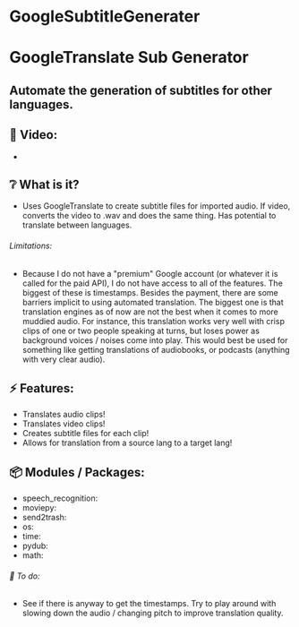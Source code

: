 # GoogleSubtitleGenerater

# GoogleTranslate Sub Generator

## Automate the generation of subtitles for other languages.

## :cinema: Video:
* 

## :grey_question: What is it?
* Uses GoogleTranslate to create subtitle files for imported audio. If video, converts the video to .wav and does the same thing. Has potential to translate between languages.
###### Limitations:
* Because I do not have a "premium" Google account (or whatever it is called for the paid API), I do not have access to all of the features. The biggest of these is timestamps. 
Besides the payment, there are some barriers implicit to using automated translation. The biggest one is that translation engines as of now are not the best when it comes to more muddied audio. 
For instance, this translation works very well with crisp clips of one or two people speaking at turns, but loses power as background voices / noises come into play. This would best be used 
for something like getting translations of audiobooks, or podcasts (anything with very clear audio).

## :zap: Features:
* Translates audio clips!
* Translates video clips!
* Creates subtitle files for each clip!
* Allows for translation from a source lang to a target lang!

## :package: Modules / Packages:
* speech_recognition:
* moviepy:
* send2trash:
* os:
* time:
* pydub:
* math:


###### :hammer: To do:
* See if there is anyway to get the timestamps. Try to play around with slowing down the audio / changing pitch to improve translation quality.

